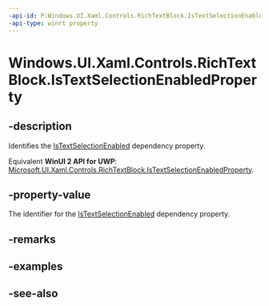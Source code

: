 ```yaml
---
-api-id: P:Windows.UI.Xaml.Controls.RichTextBlock.IsTextSelectionEnabledProperty
-api-type: winrt property
---
```


<!-- Property syntax
public Windows.UI.Xaml.DependencyProperty IsTextSelectionEnabledProperty { get; }
-->

# Windows.UI.Xaml.Controls.RichTextBlock.IsTextSelectionEnabledProperty

## -description
Identifies the [IsTextSelectionEnabled](richtextblock_istextselectionenabled.md) dependency property.

Equivalent **WinUI 2 API for UWP**: [Microsoft.UI.Xaml.Controls.RichTextBlock.IsTextSelectionEnabledProperty](/windows/winui/api/microsoft.ui.xaml.controls.richtextblock.istextselectionenabledproperty).

## -property-value
The identifier for the [IsTextSelectionEnabled](richtextblock_istextselectionenabled.md) dependency property.

## -remarks

## -examples

## -see-also
